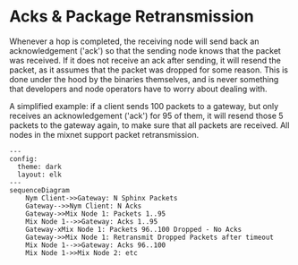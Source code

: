 # Acks & Package Retransmission
Whenever a hop is completed, the receiving node will send back an acknowledgement ('ack') so that the sending node knows that the packet was received. If it does not receive an ack after sending, it will resend the packet, as it assumes that the packet was dropped for some reason. This is done under the hood by the binaries themselves, and is never something that developers and node operators have to worry about dealing with.

A simplified example: if a client sends 100 packets to a gateway, but only receives an acknowledgement ('ack') for 95 of them, it will resend those 5 packets to the gateway again, to make sure that all packets are received. All nodes in the mixnet support packet retransmission.

```mermaid
---
config:
  theme: dark
  layout: elk
---
sequenceDiagram
    Nym Client->>Gateway: N Sphinx Packets
    Gateway-->>Nym Client: N Acks
    Gateway->>Mix Node 1: Packets 1..95
    Mix Node 1-->>Gateway: Acks 1..95
    Gateway-xMix Node 1: Packets 96..100 Dropped - No Acks
    Gateway->>Mix Node 1: Retransmit Dropped Packets after timeout
    Mix Node 1-->>Gateway: Acks 96..100
    Mix Node 1->>Mix Node 2: etc
```
